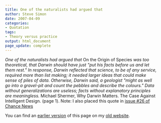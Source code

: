 ```yaml
---
title: One of the naturalists had argued that
author: Steve Simon
date: 2007-04-09
categories:
- Quotation
tags:
- Theory versus practice
output: html_document
page_update: complete
---
```


*One of the naturalists had argued that* On the Origin of Species *was too theoretical, that Darwin should have just "put his facts before us and let them rest." In response, Darwin reflected that science, to be of any service, required more than list making; it needed larger ideas that could make sense of piles of data. Otherwise, Darwin said, a geologist "might as well go into a gravel-pit and count the pebbles and describe the colours." Data without generalizations are useless; facts without explanatory principles are meaningless.* Michael Shermer, Why Darwin Matters. The Case Against Intelligent Design. (page 1). Note: I also placed this quote in [issue #26 of Chance News][cha1]

You can find an [earlier version][sim1] of this page on my [old website][sim2].

[sim1]: http://www.pmean.com/07/OneOfTheNaturalists.html
[sim2]: http://www.pmean.com


[cha1]: http://chance.dartmouth.edu/chancewiki/index.php/Chance_News_26
